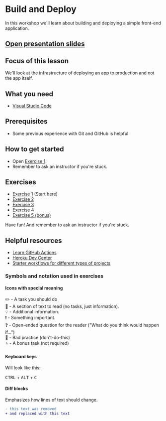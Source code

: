 # Build and Deploy

In this workshop we'll learn about building and deploying a simple front-end application.

## [Open presentation slides](https://docs.google.com/presentation/d/1JctjIoqye6FUOaRBHAT3rs3_ZM3Pq7VUACKUnNvklYA/edit?usp=sharing)

## Focus of this lesson

We'll look at the infrastructure of deploying an app to production and not the app itself.

## What you need

* [Visual Studio Code](https://code.visualstudio.com)

## Prerequisites

* Some previous experience with Git and GitHub is helpful

## How to get started

* Open [Exercise 1](./exercise-1/README.md/).
* Remember to ask an instructor if you're stuck.

## Exercises

* [Exercise 1](./exercise-1/README.md) (Start here)
* [Exercise 2](./exercise-2/README.md)
* [Exercise 3](./exercise-3/README.md)
* [Exercise 4](./exercise-4/README.md)
* [Exercise 5 (bonus)](./exercise-5/README.md)

Have fun! And remember to ask an instructor if you're stuck.

## Helpful resources

* [Learn GitHub Actions](https://docs.github.com/en/actions/learn-github-actions)
* [Heroku Dev Center](https://devcenter.heroku.com/)
* [Starter workflows for different types of projects](https://github.com/actions/starter-workflows/tree/main/ci)

### Symbols and notation used in exercises

#### Icons with special meaning

:pencil2: - A task you should do  
:book: - A section of text to read (no tasks, just information).  
:bulb: - Additional information.  
:exclamation: - Something important.  
:question: - Open-ended question for the reader ("What do you think would happen if...")  
:poop: - Bad practice (don't-do-this)  
:star: - A bonus task (not required)  

#### Keyboard keys

Will look like this:

<kbd>CTRL</kbd> + <kbd>ALT</kbd> + <kbd>C</kbd>

#### Diff blocks

Emphasizes how lines of text should change.

```diff
- this text was removed
+ and replaced with this text
```
